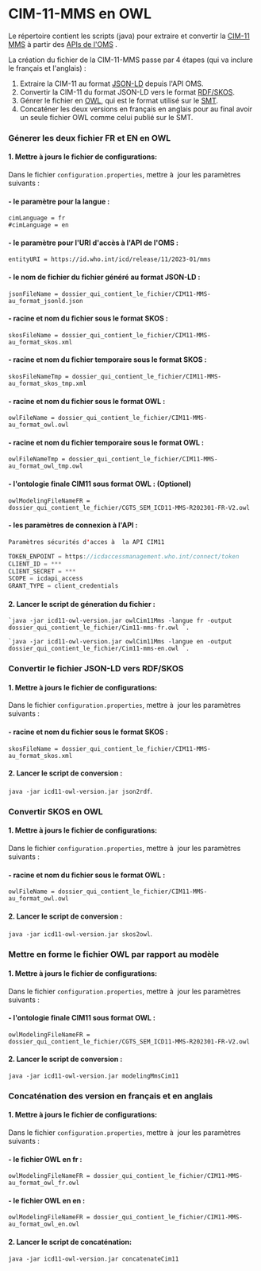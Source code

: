 # CIM-11-MMS en OWL

Le répertoire contient les scripts (java) pour extraire et convertir la [CIM-11 MMS](https://icd.who.int/browse11/l-m/fr#/http%3a%2f%2fid.who.int%2ficd%2fentity%2f1136813326) à partir des [APIs de l'OMS](https://icd.who.int/icdapi) .

La création du fichier de la CIM-11-MMS passe par 4 étapes (qui va inclure le français et l'anglais) : 


1. Extraire la CIM-11 au format [JSON-LD](https://json-ld.org/) depuis l'API OMS.
2. Convertir la CIM-11 du format JSON-LD vers le format [RDF/SKOS](https://www.w3.org/TR/skos-reference/).
3. Génrer le fichier en [OWL](https://www.w3.org/OWL/), qui est le format utilisé sur le [SMT](https://smt.esante.gouv.fr/).
4. Concaténer les deux versions en français en anglais pour au final avoir un seule fichier OWL comme celui publié sur le SMT.





### Génerer les deux fichier FR et EN en OWL ###

#### 1. Mettre à jours le fichier de configurations:

Dans le fichier `configuration.properties`, mettre à  jour les paramètres suivants : 


#### - le paramètre pour la langue : #### 

````
cimLanguage = fr
#cimLanguage = en 
````

#### - le paramètre pour l'URI d'accès à l'API de l'OMS : #### 

````
entityURI = https://id.who.int/icd/release/11/2023-01/mms

````

#### - le nom de fichier du fichier généré au format JSON-LD : #### 

````
jsonFileName = dossier_qui_contient_le_fichier/CIM11-MMS-au_format_jsonld.json

````
#### - racine et nom du fichier sous le format SKOS : #### 

````
skosFileName = dossier_qui_contient_le_fichier/CIM11-MMS-au_format_skos.xml

````

#### - racine et nom du fichier temporaire sous le format SKOS : #### 

````
skosFileNameTmp = dossier_qui_contient_le_fichier/CIM11-MMS-au_format_skos_tmp.xml

````

#### - racine et nom du fichier sous le format OWL : #### 

````
owlFileName = dossier_qui_contient_le_fichier/CIM11-MMS-au_format_owl.owl

````

#### - racine et nom du fichier temporaire sous le format OWL : #### 

````
owlFileNameTmp = dossier_qui_contient_le_fichier/CIM11-MMS-au_format_owl_tmp.owl

````

#### - l'ontologie finale CIM11 sous format OWL : (Optionel) #### 

````
owlModelingFileNameFR = dossier_qui_contient_le_fichier/CGTS_SEM_ICD11-MMS-R202301-FR-V2.owl

````

#### - les paramètres de connexion à l'API : ####

```java
Paramètres sécurités d'acces à  la API CIM11

TOKEN_ENPOINT = https://icdaccessmanagement.who.int/connect/token
CLIENT_ID = ***
CLIENT_SECRET = ***
SCOPE = icdapi_access
GRANT_TYPE = client_credentials
```

#### 2. Lancer le script de géneration du fichier :

````
`java -jar icd11-owl-version.jar owlCim11Mms -langue fr -output dossier_qui_contient_le_fichier/Cim11-mms-fr.owl `.

````

````
`java -jar icd11-owl-version.jar owlCim11Mms -langue en -output dossier_qui_contient_le_fichier/Cim11-mms-en.owl `.

````


### Convertir le fichier JSON-LD vers RDF/SKOS ###

#### 1. Mettre à jours le fichier de configurations:

Dans le fichier `configuration.properties`, mettre à  jour les paramètres suivants : 

#### - racine et nom du fichier sous le format SKOS : #### 

````
skosFileName = dossier_qui_contient_le_fichier/CIM11-MMS-au_format_skos.xml

````


#### 2. Lancer le script de conversion :

`java -jar icd11-owl-version.jar json2rdf`.


### Convertir SKOS en OWL ###


#### 1. Mettre à jours le fichier de configurations:

Dans le fichier `configuration.properties`, mettre à  jour les paramètres suivants : 

#### - racine et nom du fichier sous le format OWL : #### 

````
owlFileName = dossier_qui_contient_le_fichier/CIM11-MMS-au_format_owl.owl

````


#### 2. Lancer le script de conversion :

`java -jar icd11-owl-version.jar skos2owl`.




### Mettre en forme le fichier OWL par rapport au modèle ###

#### 1. Mettre à jours le fichier de configurations:

Dans le fichier `configuration.properties`, mettre à  jour les paramètres suivants : 

#### - l'ontologie finale CIM11 sous format OWL : #### 

````
owlModelingFileNameFR = dossier_qui_contient_le_fichier/CGTS_SEM_ICD11-MMS-R202301-FR-V2.owl

````


#### 2. Lancer le script de conversion :

`java -jar icd11-owl-version.jar modelingMmsCim11`


### Concaténation des version en français et en anglais ###

#### 1. Mettre à jours le fichier de configurations:

Dans le fichier `configuration.properties`, mettre à  jour les paramètres suivants : 

#### - le fichier OWL en fr : #### 

````
owlModelingFileNameFR = dossier_qui_contient_le_fichier/CIM11-MMS-au_format_owl_fr.owl

````

#### - le fichier OWL en en : #### 

````
owlModelingFileNameFR = dossier_qui_contient_le_fichier/CIM11-MMS-au_format_owl_en.owl

````


#### 2. Lancer le script de concaténation:

`java -jar icd11-owl-version.jar concatenateCim11`
